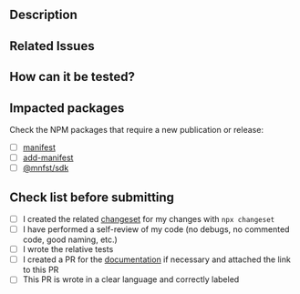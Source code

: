 ## Description

## Related Issues

## How can it be tested?

## Impacted packages

Check the NPM packages that require a new publication or release:

- [ ] [manifest](https://www.npmjs.com/package/manifest)
- [ ] [add-manifest](https://www.npmjs.com/package/add-manifest)
- [ ] [@mnfst/sdk](https://www.npmjs.com/package/@mnfst/sdk)

## Check list before submitting

- [ ] I created the related [changeset](https://github.com/changesets/changesets) for my changes with `npx changeset`
- [ ] I have performed a self-review of my code (no debugs, no commented code, good naming, etc.)
- [ ] I wrote the relative tests
- [ ] I created a PR for the [documentation](https://github.com/mnfst/docs) if necessary and attached the link to this PR
- [ ] This PR is wrote in a clear language and correctly labeled
